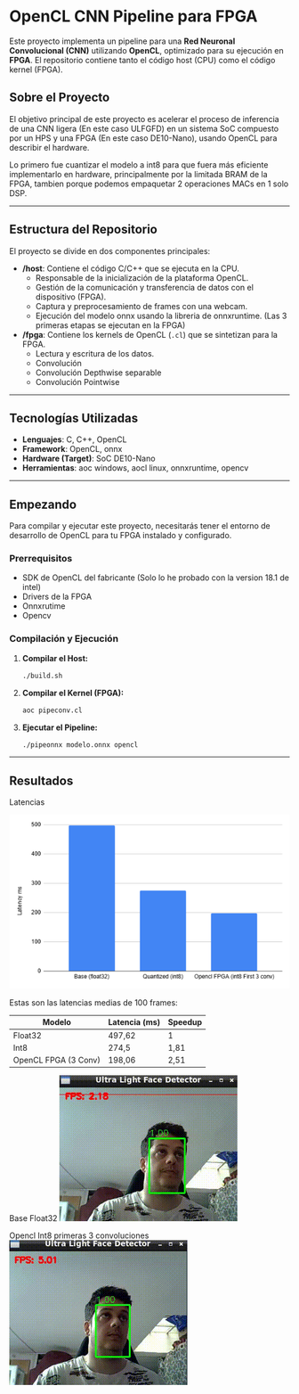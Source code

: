 # OpenCL CNN Pipeline para FPGA

Este proyecto implementa un pipeline para una **Red Neuronal Convolucional (CNN)** utilizando **OpenCL**, optimizado para su ejecución en **FPGA**. El repositorio contiene tanto el código host (CPU) como el código kernel (FPGA).

## Sobre el Proyecto

El objetivo principal de este proyecto es acelerar el proceso de inferencia de una CNN ligera (En este caso ULFGFD) en un sistema SoC compuesto por un HPS y una FPGA (En este caso DE10-Nano), usando OpenCL para describir el hardware.

Lo primero fue cuantizar el modelo a int8 para que fuera más eficiente implementarlo en hardware, principalmente por la limitada BRAM de la FPGA, tambien porque podemos empaquetar 2 operaciones MACs en 1 solo DSP.


---

## Estructura del Repositorio

El proyecto se divide en dos componentes principales:

* **/host**: Contiene el código C/C++ que se ejecuta en la CPU.
    * Responsable de la inicialización de la plataforma OpenCL.
    * Gestión de la comunicación y transferencia de datos con el dispositivo (FPGA).
    * Captura y preprocesamiento de frames con una webcam.
    * Ejecución del modelo onnx usando la libreria de onnxruntime. (Las 3 primeras etapas se ejecutan en la FPGA)
* **/fpga**: Contiene los kernels de OpenCL (`.cl`) que se sintetizan para la FPGA.
    * Lectura y escritura de los datos.
    * Convolución
    * Convolución Depthwise separable
    * Convolución Pointwise


---

## Tecnologías Utilizadas

* **Lenguajes**: C, C++, OpenCL
* **Framework**: OpenCL, onnx
* **Hardware (Target)**: SoC DE10-Nano
* **Herramientas**: aoc windows, aocl linux, onnxruntime, opencv

---

## Empezando

Para compilar y ejecutar este proyecto, necesitarás tener el entorno de desarrollo de OpenCL para tu FPGA instalado y configurado.

### Prerrequisitos

* SDK de OpenCL del fabricante (Solo lo he probado con la version 18.1 de intel)
* Drivers de la FPGA
* Onnxrutime
* Opencv

### Compilación y Ejecución

1.  **Compilar el Host:**
    ```bash
    ./build.sh
    ```

2.  **Compilar el Kernel (FPGA):**


    ```bash
    aoc pipeconv.cl
    ```

3.  **Ejecutar el Pipeline:**
    ```bash
    ./pipeonnx modelo.onnx opencl
    ```

---

## Resultados

Latencias

![Grafico de latencias](/gifs/Grafico.png)

Estas son las latencias medias de 100 frames:


| Modelo | Latencia (ms) | Speedup |
| ---------- | ---------- | ---------- |
| Float32  | 497,62  | 1 |
| Int8  | 274,5  | 1,81 |
| OpenCL FPGA (3 Conv)  | 198,06  | 2,51 |

Base Float32
![Base F32](/gifs/Base.gif)

Opencl Int8 primeras 3 convoluciones
![Base F32](/gifs/Opencl.gif)